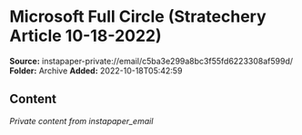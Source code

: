 # Microsoft Full Circle (Stratechery Article 10-18-2022)

**Source:** instapaper-private://email/c5ba3e299a8bc3f55fd6223308af599d/
**Folder:** Archive
**Added:** 2022-10-18T05:42:59




## Content
*Private content from instapaper_email*
